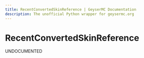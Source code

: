 ```yaml
---
title: RecentConvertedSkinReference | GeyserMC Documentation
description: The unofficial Python wrapper for geysermc.org
---
```


# RecentConvertedSkinReference

UNDOCUMENTED
